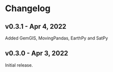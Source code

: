 # Changelog

## v0.3.1 - Apr 4, 2022

Added GemGIS, MovingPandas, EarthPy and SatPy

## v0.3.0 - Apr 3, 2022

Initial release.
